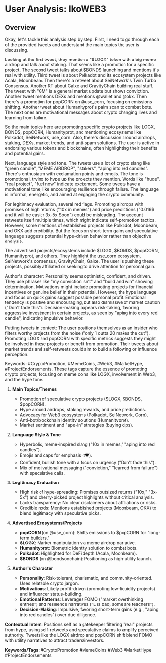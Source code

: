 # User Analysis: IkoWEB3

## Overview

<think>
Okay, let's tackle this analysis step by step. First, I need to go through each of the provided tweets and understand the main topics the user is discussing.

Looking at the first tweet, they mention a "$LOGX" token with a big meme airdrop and talk about staking. That seems like a promotion for a specific project. The second tweet talks about $BONDS launching and mentions it's real with utility. Third tweet is about Polkadot and its ecosystem projects like Acala, Moonbeam. Then there's a retweet about SeiNetwork's Twin Turbo Consensus. Another RT about Galxe and GravityChain building real stuff. The tweet with "GM" is a general market update but shows conviction. Another tweet mentions DEXs and mentions @wallet and @okx. Then there's a promotion for popCORN on @use_corn, focusing on emissions shifting. Another tweet about Humanityprot's palm scan to combat bots. The next ones are motivational messages about crypto changing lives and learning from failure.

So the main topics here are promoting specific crypto projects like LOGX, BONDS, popCORN, Humanityprot, and mentioning ecosystems like Polkadot, SeiNetwork, use_corn. Also, there's discussion around airdrops, staking, DEXs, market trends, and anti-spam solutions. The user is active in endorsing various tokens and blockchains, often highlighting their benefits and potential gains.

Next, language style and tone. The tweets use a lot of crypto slang like "green candle", "MEME AIRDROP", "stakers", "aping into red candles". There's enthusiasm with exclamation points and emojis. The tone is promotional, trying to hype up the projects they mention. Words like "huge", "real project", "fuel now" indicate excitement. Some tweets have a motivational tone, like encouraging resilience through failure. The language is informal, energetic, and aimed at engaging the crypto community.

For legitimacy evaluation, several red flags. Promoting airdrops with promises of high returns ("10x in memes") and price predictions ("0.019$ and it will be easier 3x-5x Soon") could be misleading. The account retweets itself multiple times, which might indicate self-promotion tactics. However, some mentions of established projects like Polkadot, Moonbeam, and OKX add credibility. But the focus on short-term gains and speculative language suggests potential hype-driven behavior rather than objective analysis.

The advertised projects/ecosystems include $LOGX, $BONDS, $popCORN, Humanityprot, and others. They highlight the use_corn ecosystem, SeiNetwork's consensus, GravityChain, Galxe. The user is pushing these projects, possibly affiliated or seeking to drive attention for personal gain.

Author's character: Personality seems optimistic, confident, and driven. They use phrases like "my conviction isn’t" and "build and win" showing determination. Motivations might include promoting projects for financial incentives or genuine belief in their potential. However, the hype language and focus on quick gains suggest possible personal profit. Emotional tendency is positive and encouraging, but also dismissive of market caution ("Don't fade this"). Decision-making appears risk-taking, favoring aggressive investment in certain projects, as seen by "aping into every red candle", indicating impulsive behavior.

Putting tweets in context: The user positions themselves as an insider who filters worthy projects from the noise ("only 1 outta 20 makes the cut"). Promoting LOGX and popCORN with specific metrics suggests they might be involved in these projects or benefit from promotion. Their tweets about market trends and self-retweets could aim to build a following or influence perception.

Keywords: #CryptoPromotion, #MemeCoins, #Web3, #MarketHype, #ProjectEndorsements. These tags capture the essence of promoting crypto projects, focusing on meme coins like LOGX, involvement in Web3, and the hype tone.
</think>

1. **Main Topics/Themes**  
   - Promotion of speculative crypto projects ($LOGX, $BONDS, $popCORN).  
   - Hype around airdrops, staking rewards, and price predictions.  
   - Advocacy for Web3 ecosystems (Polkadot, SeiNetwork, Corn).  
   - Anti-bot/blockchain identity solutions (Humanityprot).  
   - Market sentiment and "ape-in" strategies (buying dips).  

2. **Language Style & Tone**  
   - Hyperbolic, meme-inspired slang ("10x in memes," "aping into red candles").  
   - Emojis and caps for emphasis (❗❤️).  
   - Confident, bullish tone with a focus on urgency ("Don't fade this").  
   - Mix of motivational messaging ("conviction," "learned from failure") with speculative calls.  

3. **Legitimacy Evaluation**  
   - High risk of hype-spreading: Promises outsized returns ("10x," "3x-5x") and cherry-picked project highlights without critical analysis.  
   - Lacks transparency: No clear disclaimers about affiliations or risks.  
   - Credible nods: Mentions established projects (Moonbeam, OKX) to blend legitimacy with speculative picks.  

4. **Advertised Ecosystems/Projects**  
   - **popCORN** (on @use_corn): Shifts emissions to $popCORN for "long-term builders."  
   - **$LOGX**: Market manipulation via meme airdrop narrative.  
   - **Humanityprot**: Biometric identity solution to combat bots.  
   - **Polkadot**: Highlighted for DeFi depth (Acala, Moonbeam).  
   - **$BONDS** (on @bondsonchain): Positioning as high-utility launch.  

5. **Author's Character**  
   - **Personality**: Risk-tolerant, charismatic, and community-oriented. Uses relatable crypto jargon.  
   - **Motivations**: Likely profit-driven (promoting low-liquidity projects) and influencer status-building.  
   - **Emotional Patterns**: Leverages FOMO ("market overthinking entries") and resilience narratives ("L is bad, some are teachers").  
   - **Decision-Making**: Impulsive, favoring short-term gains (e.g., "aping into red candles") over due diligence.  

**Contextual Intent**: Positions self as a gatekeeper filtering "real" projects from hype, using self-retweets and speculative claims to amplify perceived authority. Tweets like the LOGX airdrop and popCORN shift blend FOMO with utility narratives to attract traders/investors.  

**Keywords/Tags**: #CryptoPromotion #MemeCoins #Web3 #MarketHype #ProjectEndorsements